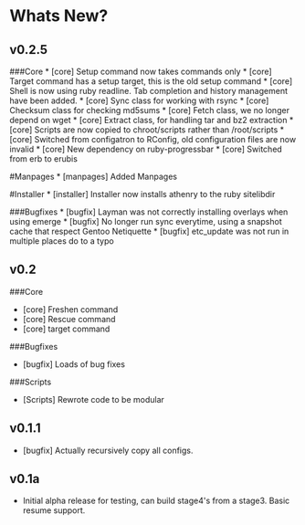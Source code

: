 Whats New?
==========

v0.2.5
------
###Core
    * \[core\] Setup command now takes commands only
    * \[core\] Target command has a setup target, this is the old setup command
    * \[core\] Shell is now using ruby readline. Tab completion and history management have been added.
    * \[core\] Sync class for working with rsync
    * \[core\] Checksum class for checking md5sums
    * \[core\] Fetch class, we no longer depend on wget
    * \[core\] Extract class, for handling tar and bz2 extraction
    * \[core\] Scripts are now copied to chroot/scripts rather than /root/scripts
    * \[core\] Switched from configatron to RConfig, old configuration files are now invalid
    * \[core\] New dependency on ruby-progressbar
    * \[core\] Switched from erb to erubis

#Manpages
    * \[manpages\] Added Manpages

#Installer
    * \[installer\] Installer now installs athenry to the ruby sitelibdir

###Bugfixes
    * \[bugfix\] Layman was not correctly installing overlays when using emerge
    * \[bugfix\] No longer run sync everytime, using a snapshot cache that respect Gentoo Netiquette
    * \[bugfix\] etc\_update was not run in multiple places do to a typo


v0.2
----

###Core
* \[core\] Freshen command
* \[core\] Rescue command
* \[core\] target command

###Bugfixes
* \[bugfix\] Loads of bug fixes

###Scripts
* \[Scripts\] Rewrote code to be modular


v0.1.1
------
* \[bugfix\] Actually recursively copy all configs.

v0.1a
-----
* Initial alpha release for testing, can build stage4's from a stage3. Basic resume support.
